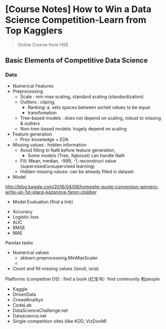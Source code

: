 # [Course Notes] How to Win a Data Science Competition-Learn from Top Kagglers

> Online Course from HSE

## Basic Elements of Competitive Data Science

### Data

- Numerical Features
- Preprocessing
  - Scale : min-max scaling, standard scaling (standardization)
  - Outliers : cliping, 
      - Ranking: 	a.	sets spaces between sorted values to be equal
      - transfomation
  - Tree-based models : does not depend on scaling, robust to missing & outliers
  - Non-tree-based models: hugely depend on scaling
- Feature generation 
    - Prior knowledge + EDA
- Missing values : hidden information 
    - Aviod filling in NaN before feature generation,
        - Some models (Tree, Xgboost) can handle NaN
    - Fill: Mean, median, -999, -1, reconstruct value (supervised/unsupervised learning)
    - Hidden missing values: can be already filled in dataset
- Model



http://blog.kaggle.com/2016/04/08/homesite-quote-conversion-winners-write-up-1st-place-kazanova-faron-clobber

- Model Evaluation (find a link)
* Accuracy 
* Logistic loss 
* AUC 
* RMSE 
* MAE 

Pandas tasks

- Numerical values
    - sklearn.preprocessing.MinMaxScaler
    - 
- Count and fill missing values (isnull, isna)




Platforms (compeitive DS) : find a book (红宝书）find community 和people

* Kaggle 
* DrivenData 
* CrowdAnalityx 
* CodaLab 
* DataScienceChallenge.net 
* Datascience.net 
* Single-competition sites (like KDD, VizDooM) 
